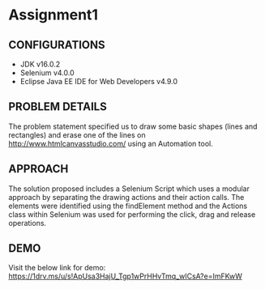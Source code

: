# Assignment1

## CONFIGURATIONS
* JDK v16.0.2 
* Selenium v4.0.0
* Eclipse Java EE IDE for Web Developers v4.9.0

## PROBLEM DETAILS
The problem statement specified us to draw some basic shapes (lines and rectangles) and erase one of the lines on http://www.htmlcanvasstudio.com/ using an Automation tool.

## APPROACH
The solution proposed includes a Selenium Script which uses a modular approach by separating the drawing actions and their action calls. The elements were identified using the findElement method and the Actions class within Selenium  was used for performing the click, drag and release operations.

## DEMO
Visit the below link for demo:
https://1drv.ms/u/s!ApUsa3HajU_Tgp1wPrHHvTmq_wICsA?e=ImFKwW
